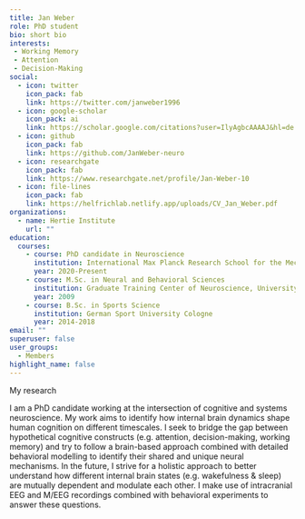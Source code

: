 ```yaml
---
title: Jan Weber
role: PhD student
bio: short bio
interests:
 - Working Memory
 - Attention
 - Decision-Making
social:
  - icon: twitter
    icon_pack: fab
    link: https://twitter.com/janweber1996
  - icon: google-scholar
    icon_pack: ai
    link: https://scholar.google.com/citations?user=IlyAgbcAAAAJ&hl=de
  - icon: github
    icon_pack: fab
    link: https://github.com/JanWeber-neuro
  - icon: researchgate
    icon_pack: fab
    link: https://www.researchgate.net/profile/Jan-Weber-10
  - icon: file-lines
    icon_pack: fab
    link: https://helfrichlab.netlify.app/uploads/CV_Jan_Weber.pdf
organizations:
  - name: Hertie Institute
    url: ""
education:
  courses:
    - course: PhD candidate in Neuroscience
      institution: International Max Planck Research School for the Mechanisms of Mental Function and Dysfunction
      year: 2020-Present
    - course: M.Sc. in Neural and Behavioral Sciences
      institution: Graduate Training Center of Neuroscience, University of Tübingen
      year: 2009
    - course: B.Sc. in Sports Science
      institution: German Sport University Cologne
      year: 2014-2018
email: ""
superuser: false
user_groups:
  - Members
highlight_name: false
---
```

My research

I am a PhD candidate working at the intersection of cognitive and systems neuroscience. My work aims to identify how internal brain dynamics shape human cognition on different timescales. I seek to bridge the gap between hypothetical cognitive constructs (e.g. attention, decision-making, working memory) and try to follow a brain-based approach combined with detailed behavioral   modelling   to   identify their shared and unique neural mechanisms. In the future, I strive for a holistic approach to better understand how different internal brain states (e.g. wakefulness & sleep) are   mutually   dependent and modulate each other. I make use of intracranial EEG and M/EEG recordings combined with behavioral experiments to answer these questions.
